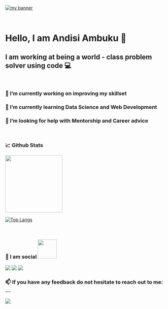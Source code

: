 
<p>
  <a href="https://andisiambuku.hashnode.dev/" target="_blank" rel="noreferrer"><img src="https://user-images.githubusercontent.com/66791412/148089591-988c8219-250f-4c0b-940c-61d2765d90af.png" alt="my banner" ></a>
</p>

<br>

#  Hello, I am Andisi Ambuku 👋

## I am working at being a world - class problem solver using code 💻
<br>

<!-- ### 💼 Technical Skills
<br>
     <img src="https://img.shields.io/badge/Flutter-02569B?style=for-the-badge&logo=flutter&logoColor=white"/> 
     <img src="https://img.shields.io/badge/Dart-0175C2?style=for-the-badge&logo=dart&logoColor=white"/> 
     <img src="https://img.shields.io/badge/Python-3776AB?style=for-the-badge&logo=python&logoColor=white"/> 
     <img src="https://img.shields.io/badge/HTML-239120?style=for-the-badge&logo=html5&logoColor=white"/>
     <img src="https://img.shields.io/badge/CSS-239120?&style=for-the-badge&logo=css3&logoColor=white"/> 
     <img src="https://img.shields.io/badge/JavaScript-F7DF1E?style=for-the-badge&logo=javascript&logoColor=black"/> 
<br> -->

### 🔭 I’m currently working on improving my skillset
### 🌱 I’m currently learning Data Science and Web Development
### 🤔 I’m looking for help with Mentorship and Career advice
<br>

<!-- ### 📕 Latest Blog Posts
<br> -->

### 📈 Github Stats
<img height="180em" src="https://github-readme-stats.vercel.app/api?username=andisiambuku&show_icons=true&hide_border=true&&count_private=true&include_all_commits=true" />

<br>

[![Top Langs](https://github-readme-stats.vercel.app/api/top-langs/?username=andisiambuku&layout=compact)](https://github.com/andisiambuku)

<br>

### 💬  I am social <img src="https://media.giphy.com/media/LnQjpWaON8nhr21vNW/giphy.gif" width="60">

<a href="https://twitter.com/andisiambuku/"><img src="https://img.shields.io/badge/Twitter-1DA1F2?style=for-the-badge&logo=twitter&logoColor=white"></a>
<a href="https://www.linkedin.com/in/roseland-ambuku/"><img src="https://img.shields.io/badge/LinkedIn-0077B5?style=for-the-badge&logo=linkedin&logoColor=white"></a>
<a href="https://hashnode.com/@AndisiAmbuku"> <img src ="https://img.shields.io/badge/Hashnode-2962FF?style=for-the-badge&logo=hashnode&logoColor=white"></a>
<br>

### 📫 If you have any feedback do not hesitate to reach out to me: ...
<a href="mailto:roselandambuku@gmail.com"><img src="https://img.shields.io/badge/Gmail-D14836?style=for-the-badge&logo=gmail&logoColor=white"></a>
<br>
